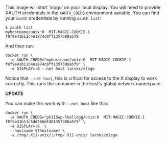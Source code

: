 This image will start 'xlogo' on your local display.  You will need to
provide XAUTH credentials in the `XAUTH_CREDS` environment variable.
You can find your `xauth` credentials by running `xauth list`:

    $ xauth list
    myhostname/unix:0  MIT-MAGIC-COOKIE-1  f0f9e41b11c4e1874c0ff1357300a5f9

And then run:

    docker run \
      -e XAUTH_CREDS="myhostname/unix:0  MIT-MAGIC-COOKIE-1  f0f9e41b11c4e1874c0ff1357300a5f9" \
      -e DISPLAY=:0 --net host larsks/xlogo

Notice that `--net host`, this is critical for access to the X display
to work correctly.  This runs the container in the host's global
network namespace.

**UPDATE**

You can make this work with `--net host` like this:

    docker run \
      -e XAUTH_CREDS="pk115wp-lkellogg/unix:0  MIT-MAGIC-COOKIE-1  f0f9e41b11c5dd566dfd01357300a5f9" \
      -e DISPLAY=:0  \
      --hostname $(hostname) \
      -v /tmp/.X11-unix/:/tmp/.X11-unix/ larsks/xlogo
